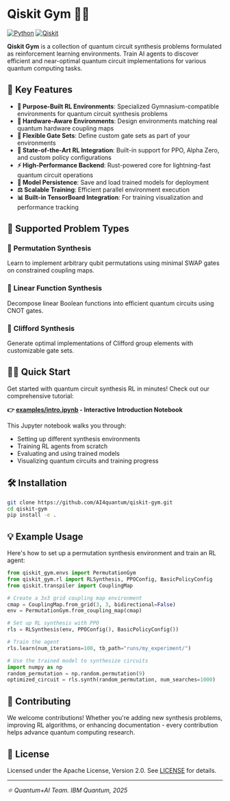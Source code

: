 # Qiskit Gym 🏋️‍♀️

[![Python](https://img.shields.io/badge/python-3.11+-blue.svg)](https://www.python.org/downloads/)
[![Qiskit](https://img.shields.io/badge/Qiskit-2.1+-purple.svg)](https://qiskit.org/)

**Qiskit Gym** is a collection of quantum circuit synthesis problems formulated as reinforcement learning environments. Train AI agents to discover efficient and near-optimal quantum circuit implementations for various quantum computing tasks.

## 🚀 Key Features

- **🎯 Purpose-Built RL Environments**: Specialized Gymnasium-compatible environments for quantum circuit synthesis problems
- **🔧 Hardware-Aware Environments**: Design environments matching real quantum hardware coupling maps
- **🔄 Flexible Gate Sets**: Define custom gate sets as part of your environments
- **🧠 State-of-the-Art RL Integration**: Built-in support for PPO, Alpha Zero, and custom policy configurations
- **⚡ High-Performance Backend**: Rust-powered core for lightning-fast quantum circuit operations  
- **💾 Model Persistence**: Save and load trained models for deployment
- **⚖️ Scalable Training**: Efficient parallel environment execution
- **📊 Built-in TensorBoard Integration**: For training visualization and performance tracking

## 🎲 Supported Problem Types

### 🔄 **Permutation Synthesis**
Learn to implement arbitrary qubit permutations using minimal SWAP gates on constrained coupling maps.

### 🔢 **Linear Function Synthesis** 
Decompose linear Boolean functions into efficient quantum circuits using CNOT gates.

### 🌊 **Clifford Synthesis**
Generate optimal implementations of Clifford group elements with customizable gate sets.

## 🏃‍♂️ Quick Start

Get started with quantum circuit synthesis RL in minutes! Check out our comprehensive tutorial:

**👉 [examples/intro.ipynb](examples/intro.ipynb) - Interactive Introduction Notebook**

This Jupyter notebook walks you through:
- Setting up different synthesis environments
- Training RL agents from scratch  
- Evaluating and using trained models
- Visualizing quantum circuits and training progress

## 🛠️ Installation

```bash
git clone https://github.com/AI4quantum/qiskit-gym.git
cd qiskit-gym
pip install -e .
```

## 💡 Example Usage

Here's how to set up a permutation synthesis environment and train an RL agent:

```python
from qiskit_gym.envs import PermutationGym
from qiskit_gym.rl import RLSynthesis, PPOConfig, BasicPolicyConfig
from qiskit.transpiler import CouplingMap

# Create a 3x3 grid coupling map environment
cmap = CouplingMap.from_grid(3, 3, bidirectional=False)
env = PermutationGym.from_coupling_map(cmap)

# Set up RL synthesis with PPO
rls = RLSynthesis(env, PPOConfig(), BasicPolicyConfig())

# Train the agent
rls.learn(num_iterations=100, tb_path="runs/my_experiment/")

# Use the trained model to synthesize circuits
import numpy as np
random_permutation = np.random.permutation(9)
optimized_circuit = rls.synth(random_permutation, num_searches=1000)
```

## 🤝 Contributing

We welcome contributions! Whether you're adding new synthesis problems, improving RL algorithms, or enhancing documentation - every contribution helps advance quantum computing research.

## 📝 License

Licensed under the Apache License, Version 2.0. See [LICENSE](LICENSE.txt) for details.

---

*⚛️ Quantum+AI Team. IBM Quantum, 2025* 
